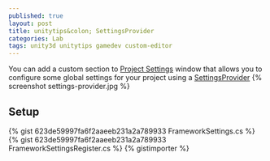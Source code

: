```yaml
---
published: true
layout: post
title: unitytips&colon; SettingsProvider
categories: Lab
tags: unity3d unitytips gamedev custom-editor
---
```

You can add a custom section to [Project Settings](https://docs.unity3d.com/Manual/comp-ManagerGroup.html) window that allows you to configure some global settings for your project using a [SettingsProvider](https://docs.unity3d.com/2018.3/Documentation/ScriptReference/SettingsProvider.html)
{% screenshot settings-provider.jpg %}

## Setup
{% gist 623de59997fa6f2aaeeb231a2a789933 FrameworkSettings.cs %}
{% gist 623de59997fa6f2aaeeb231a2a789933 FrameworkSettingsRegister.cs %}
{% gistimporter %}
